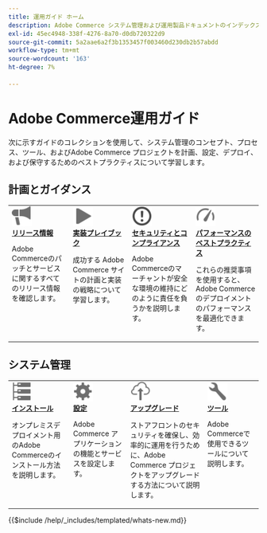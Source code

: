 ```yaml
---
title: 運用ガイド ホーム
description: Adobe Commerce システム管理および運用製品ドキュメントのインデックスを参照します。
exl-id: 45ec4948-338f-4276-8a70-d0db720322d9
source-git-commit: 5a2aae6a2f3b1353457f003460d230db2b57abdd
workflow-type: tm+mt
source-wordcount: '163'
ht-degree: 7%

---
```



# Adobe Commerce運用ガイド

次に示すガイドのコレクションを使用して、システム管理のコンセプト、プロセス、ツール、およびAdobe Commerce プロジェクトを計画、設定、デプロイ、および保守するためのベストプラクティスについて学習します。

## 計画とガイダンス

<table>
<tr>
  <td valign="top">
    <a href="../release/release-notes/overview.md">
      <img alt="リリース情報" src="../assets/icons/promote.svg" width="40"/>
    </a>
    <div>
      <a href="../release/release-notes/overview.md"><strong> リリース情報 </strong></a>
      <p>Adobe Commerceのパッチとサービスに関するすべてのリリース情報を確認します。</p>
    </div>
  </td>
    <td valign="top">
    <a href="../implementation-playbook/overview.md">
      <img alt="実装" src="../assets/icons/play.svg" width="40"/>
    </a>
    <div>
      <a href="../implementation-playbook/overview.md"><strong> 実装プレイブック </strong></a>
      <p>成功する Adobe Commerce サイトの計画と実装の戦略について学習します。</p>
    </div>
  </td>
  <td valign="top">
    <a href="../security-and-compliance/overview.md">
       <img alt="Enterprise" src="../assets/icons/alert-circle.svg" width="40"/>
    </a>
    <div>
      <a href="../security-and-compliance/overview.md"><strong> セキュリティとコンプライアンス </strong></a>
      <p>Adobe Commerceのマーチャントが安全な環境の維持にどのように責任を負うかを説明します。</p>
    </div>
  </td>
    <td valign="top">
    <a href="../performance/overview.md">
       <img alt="パフォーマンス" src="../assets/icons/gauge.svg" width="40"/>
    </a>
    <div>
      <a href="../performance/overview.md"><strong> パフォーマンスのベストプラクティス </strong></a>
      <p>これらの推奨事項を使用すると、Adobe Commerceのデプロイメントのパフォーマンスを最適化できます。</p>
    </div>
  </td>
</tr>
</table>

## システム管理

<table>
<tr>
  <td valign="top">
    <a href="../installation/overview.md">
      <img alt="インストール（オンプレミス）" src="../assets/icons/servers.svg" width="40"/>
    </a>
    <div>
      <a href="../installation/overview.md"><strong> インストール </strong></a>
      <p>オンプレミスデプロイメント用のAdobe Commerceのインストール方法を説明します。</p>
    </div>
  </td>
  <td valign="top">
    <a href="../configuration/overview.md">
      <img alt="設定" src="../assets/icons/settings.svg" width="40"/>
    </a>
    <div>
      <a href="../configuration/overview.md"><strong> 設定 </strong></a>
      <p>Adobe Commerce アプリケーションの機能とサービスを設定します。</p>
    </div>
  </td>
  <td valign="top">
    <a href="../upgrade/overview.md">
      <img alt="アップグレード" src="../assets/icons/upload-cloud.svg" width="40"/>
    </a>
    <div>
      <a href="../upgrade/overview.md"><strong> アップグレード </strong></a>
      <p>ストアフロントのセキュリティを確保し、効率的に運用を行うために、Adobe Commerce プロジェクトをアップグレードする方法について説明します。</p>
    </div>
  </td>
  <td valign="top">
    <a href="../tools/overview.md">
       <img alt="ツール" src="../assets/icons/wrench.svg" width="40"/>
    </a>
    <div>
      <a href="../tools/overview.md"><strong> ツール </strong></a>
      <p>Adobe Commerceで使用できるツールについて説明します。</p>
    </div>
  </td>
</tr>
</table>

{{$include /help/_includes/templated/whats-new.md}}
